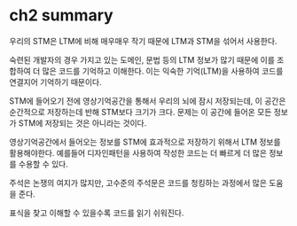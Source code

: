 # ch2 summary

우리의 STM은 LTM에 비해 매우매우 작기 때문에 LTM과 STM을 섞어서 사용한다.

숙련된 개발자의 경우 가지고 있는 도메인, 문법 등의 LTM 정보가 많기 때문에 이를 조합하여 더 많은 코드를 기억하고 이해한다.
이는 익숙한 기억(LTM)을 사용하여 코드를 연결지어 기억하기 때문이다.

STM에 들어오기 전에 영상기억공간을 통해서 우리의 뇌에 잠시 저장되는데, 이 공간은 순간적으로 저장하는데 반해 STM보다 크기가 크다.
문제는 이 공간에 들어온 모든 정보가 STM에 저장되는 것은 아니라는 것이다.

영상기억공간에서 들어오는 정보를 STM에 효과적으로 저장하기 위해서 LTM 정보를 활용해야한다.
예를들어 디자인패턴을 사용하여 작성한 코드는 더 빠르게 더 많은 정보를 수용할 수 있다.

주석은 논쟁의 여지가 많지만, 고수준의 주석문은 코드를 청킹하는 과정에서 많은 도움을 준다.

표식을 찾고 이해할 수 있을수록 코드를 읽기 쉬워진다.
